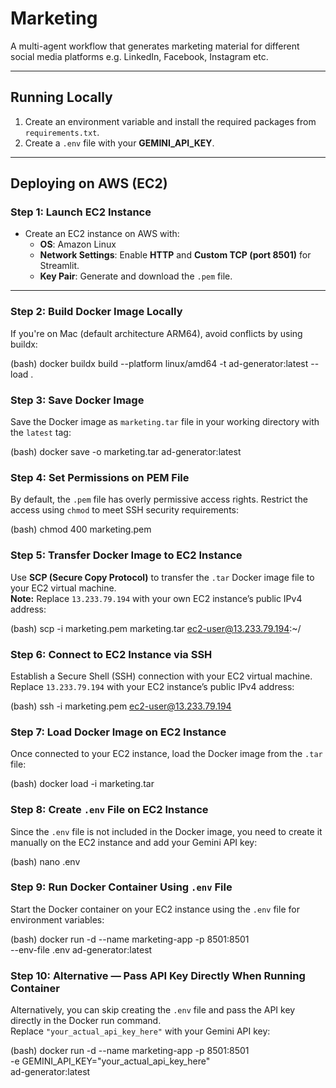 # Marketing

A multi-agent workflow that generates marketing material for different social media platforms e.g. LinkedIn, Facebook, Instagram etc.

---

## Running Locally

1. Create an environment variable and install the required packages from `requirements.txt`.
2. Create a `.env` file with your **GEMINI_API_KEY**.

---

## Deploying on AWS (EC2)

### **Step 1: Launch EC2 Instance**
- Create an EC2 instance on AWS with:
  - **OS**: Amazon Linux
  - **Network Settings**: Enable **HTTP** and **Custom TCP (port 8501)** for Streamlit.
  - **Key Pair**: Generate and download the `.pem` file.

---

### **Step 2: Build Docker Image Locally**

If you're on Mac (default architecture ARM64), avoid conflicts by using buildx:

(bash)
docker buildx build --platform linux/amd64 -t ad-generator:latest --load .

### **Step 3: Save Docker Image**

Save the Docker image as `marketing.tar` file in your working directory with the `latest` tag:

(bash)
docker save -o marketing.tar ad-generator:latest

### **Step 4: Set Permissions on PEM File**

By default, the `.pem` file has overly permissive access rights. Restrict the access using `chmod` to meet SSH security requirements:

(bash)
chmod 400 marketing.pem

### **Step 5: Transfer Docker Image to EC2 Instance**

Use **SCP (Secure Copy Protocol)** to transfer the `.tar` Docker image file to your EC2 virtual machine.  
**Note:** Replace `13.233.79.194` with your own EC2 instance’s public IPv4 address:

(bash)
scp -i marketing.pem marketing.tar ec2-user@13.233.79.194:~/

### **Step 6: Connect to EC2 Instance via SSH**

Establish a Secure Shell (SSH) connection with your EC2 virtual machine.  
Replace `13.233.79.194` with your EC2 instance’s public IPv4 address:

(bash)
ssh -i marketing.pem ec2-user@13.233.79.194

### **Step 7: Load Docker Image on EC2 Instance**

Once connected to your EC2 instance, load the Docker image from the `.tar` file:

(bash)
docker load -i marketing.tar

### **Step 8: Create `.env` File on EC2 Instance**

Since the `.env` file is not included in the Docker image, you need to create it manually on the EC2 instance and add your Gemini API key:

(bash)
nano .env

### **Step 9: Run Docker Container Using `.env` File**

Start the Docker container on your EC2 instance using the `.env` file for environment variables:

(bash)
docker run -d --name marketing-app -p 8501:8501 \
--env-file .env ad-generator:latest

### **Step 10: Alternative — Pass API Key Directly When Running Container**

Alternatively, you can skip creating the `.env` file and pass the API key directly in the Docker run command.  
Replace `"your_actual_api_key_here"` with your Gemini API key:

(bash)
docker run -d --name marketing-app -p 8501:8501 \
-e GEMINI_API_KEY="your_actual_api_key_here" \
ad-generator:latest



